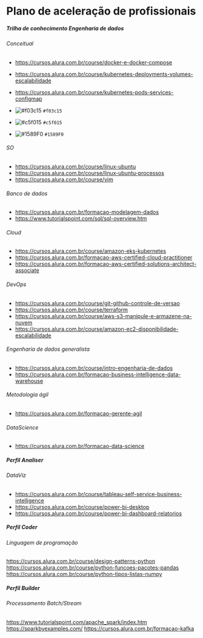 # Plano de aceleração de profissionais
##### Trilha de conhecimento Engenharia de dados

###### Conceitual
- https://cursos.alura.com.br/course/docker-e-docker-compose
- https://cursos.alura.com.br/course/kubernetes-deployments-volumes-escalabilidade
- https://cursos.alura.com.br/course/kubernetes-pods-services-configmap

- ![#f03c15](https://via.placeholder.com/15/f03c15/000000?text=+) `#f03c15`
- ![#c5f015](https://via.placeholder.com/15/c5f015/000000?text=+) `#c5f015`
- ![#1589F0](https://via.placeholder.com/15/1589F0/000000?text=+) `#1589F0`

###### SO
- https://cursos.alura.com.br/course/linux-ubuntu
- https://cursos.alura.com.br/course/linux-ubuntu-processos
- https://cursos.alura.com.br/course/vim

###### Banco de dados
- https://cursos.alura.com.br/formacao-modelagem-dados
- https://www.tutorialspoint.com/sql/sql-overview.htm

###### Cloud
- https://cursos.alura.com.br/course/amazon-eks-kubernetes
- https://cursos.alura.com.br/formacao-aws-certified-cloud-practitioner
- https://cursos.alura.com.br/formacao-aws-certified-solutions-architect-associate

###### DevOps
- https://cursos.alura.com.br/course/git-github-controle-de-versao
- https://cursos.alura.com.br/course/terraform
- https://cursos.alura.com.br/course/aws-s3-manipule-e-armazene-na-nuvem
- https://cursos.alura.com.br/course/amazon-ec2-disponibilidade-escalabilidade

###### Engenharia de dados generalista
- https://cursos.alura.com.br/course/intro-engenharia-de-dados
- https://cursos.alura.com.br/formacao-business-intelligence-data-warehouse

###### Metodologia ágil
- https://cursos.alura.com.br/formacao-gerente-agil

###### DataScience
- https://cursos.alura.com.br/formacao-data-science


##### Perfil Analiser

###### DataViz
- https://cursos.alura.com.br/course/tableau-self-service-business-intelligence
- https://cursos.alura.com.br/course/power-bi-desktop
- https://cursos.alura.com.br/course/power-bi-dashboard-relatorios


##### Perfil Coder

###### Linguagem de programação
https://cursos.alura.com.br/course/design-patterns-python
https://cursos.alura.com.br/course/python-funcoes-pacotes-pandas
https://cursos.alura.com.br/course/python-tipos-listas-numpy

##### Perfil Builder

###### Processamento Batch/Stream
https://www.tutorialspoint.com/apache_spark/index.htm
https://sparkbyexamples.com/
https://cursos.alura.com.br/formacao-kafka
